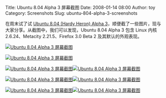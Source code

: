 Title: Ubuntu 8.04 Alpha 3 屏幕截图
Date: 2008-01-14 08:00
Author: toy
Category: Screenshots
Slug: ubuntu-804-alpha-3-screenshots

在周末试了试 [Ubuntu 8.04 (Hardy Heron) Alpha
3](http://linuxtoy.org/archives/ubuntu-804-hardy-heron-alpha-3-released.html)，顺便截了一些图片，现与大家分享。从截图中，我们可以发现，Ubuntu
8.04 Alpha 3 包含 Linux 内核 2.6.24、Metacity 2.21.5、Firefox 3.0 Beta 2
及其默认的外观表现。

[![Ubuntu 8.04 Alpha 3
屏幕截图](http://i.linuxtoy.org/i/ubuntu804a3/ubuntu-hardy01-thumb.png)](http://i.linuxtoy.org/i/ubuntu804a3/ubuntu-hardy01.jpg)

[![Ubuntu 8.04 Alpha 3
屏幕截图](http://i.linuxtoy.org/i/ubuntu804a3/ubuntu-hardy02-thumb.png)](http://i.linuxtoy.org/i/ubuntu804a3/ubuntu-hardy02.jpg)

[![Ubuntu 8.04 Alpha 3
屏幕截图](http://i.linuxtoy.org/i/ubuntu804a3/ubuntu-hardy03-thumb.png)](http://i.linuxtoy.org/i/ubuntu804a3/ubuntu-hardy03.jpg)[![Ubuntu
8.04 Alpha 3
屏幕截图](http://i.linuxtoy.org/i/ubuntu804a3/ubuntu-hardy04-thumb.png)](http://i.linuxtoy.org/i/ubuntu804a3/ubuntu-hardy04.jpg)

[![Ubuntu 8.04 Alpha 3
屏幕截图](http://i.linuxtoy.org/i/ubuntu804a3/ubuntu-hardy05-thumb.png)](http://i.linuxtoy.org/i/ubuntu804a3/ubuntu-hardy05.jpg)[![Ubuntu
8.04 Alpha 3
屏幕截图](http://i.linuxtoy.org/i/ubuntu804a3/ubuntu-hardy06-thumb.png)](http://i.linuxtoy.org/i/ubuntu804a3/ubuntu-hardy06.jpg)

[![Ubuntu 8.04 Alpha 3
屏幕截图](http://i.linuxtoy.org/i/ubuntu804a3/ubuntu-hardy07-thumb.png)](http://i.linuxtoy.org/i/ubuntu804a3/ubuntu-hardy07.jpg)[![Ubuntu
8.04 Alpha 3
屏幕截图](http://i.linuxtoy.org/i/ubuntu804a3/ubuntu-hardy08-thumb.png)](http://i.linuxtoy.org/i/ubuntu804a3/ubuntu-hardy08.jpg)
